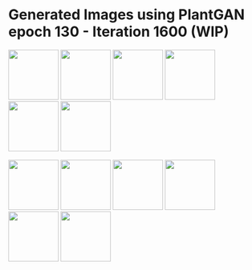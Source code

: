 # Generated Images using PlantGAN epoch 130 - Iteration 1600 (WIP)

<p float="left">
  <img src="https://user-images.githubusercontent.com/67831664/131546517-96e62460-f9cf-42ba-b41d-c15635c3b2d3.png" width="100" />
  <img src="https://user-images.githubusercontent.com/67831664/131546572-ff592e24-3a6d-457f-8d40-ac247e8411a7.png" width="100" /> 
  <img src="https://user-images.githubusercontent.com/67831664/131546583-8fc2353c-f5cd-40e3-9b8b-55a8aae435ed.png" width="100" />
  <img src="https://user-images.githubusercontent.com/67831664/131546594-3ea547c6-2c02-4f6e-8b57-0c94cc544199.png" width="100" />
  <img src="https://user-images.githubusercontent.com/67831664/131546599-aa425d77-04e0-4667-b9cf-14faf8a68090.png" width="100" />
  <img src="https://user-images.githubusercontent.com/67831664/131546601-76b4982e-1891-43d4-a706-a290ca1d527f.png" width="100" />
</p>


<p float="left">
  <img src="https://user-images.githubusercontent.com/67831664/131546605-a7d5ffba-0eb1-4db9-972b-96fd79c41c1b.png" width="100" />
  <img src="https://user-images.githubusercontent.com/67831664/131546610-762825d2-f3e1-41c2-9a2f-a05ce947f9f3.png" width="100" /> 
  <img src="https://user-images.githubusercontent.com/67831664/131546615-8864ed2c-3240-47ec-9a83-1ba3603c9107.png" width="100" />
  <img src="https://user-images.githubusercontent.com/67831664/131546620-102f56d9-901c-40c7-8fc2-c1d527021edb.png" width="100" />
  <img src="https://user-images.githubusercontent.com/67831664/131546626-e547e580-5cab-4595-bfab-a71212c607a9.png" width="100" />
  <img src="https://user-images.githubusercontent.com/67831664/131546631-ea4770ef-9c89-4372-9de1-e18aa2f59b4d.png" width="100" />
</p>


















